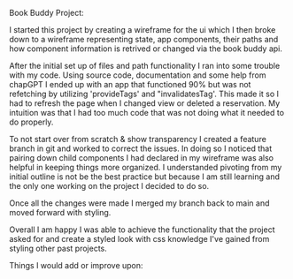 Book Buddy Project:

I started this project by creating a wireframe for the ui which I then broke down to a wireframe representing state, app components, their paths and how component information is retrived or changed via the book buddy api.

After the initial set up of files and path functionality I ran into some trouble with my code. Using source code, documentation and some help from chapGPT I ended up with an app that functioned 90% but was not refetching by utilizing 'provideTags' and "invalidatesTag'. This made it so I had to refresh the page when I changed view or deleted a reservation. My intuition was that I had too much code that was not doing what it needed to do properly.

To not start over from scratch & show transparency I created a feature branch in git and worked to correct the issues. In doing so I noticed that pairing down child components I had declared in my wireframe was also helpful in keeping things more organized. I understanded pivoting from my initial outline is not be the best practice but because I am still learning and the only one working on the project I decided to do so.

Once all the changes were made I merged my branch back to main and moved forward with styling.

Overall I am happy I was able to achieve the functionality that the project asked for and create a styled look with css knowledge I've gained from styling other past projects.

Things I would add or improve upon:
